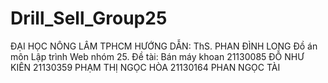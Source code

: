 # Drill_Sell_Group25
ĐẠI HỌC NÔNG LÂM TPHCM
HƯỚNG DẪN: ThS. PHAN ĐÌNH LONG
Đồ án môn Lập trình Web nhóm 25. Đề tài: Bán máy khoan
21130085 ĐỖ NHƯ KIÊN
21130359 PHẠM THỊ NGỌC HÒA
21130164 PHAN NGỌC TÀI
